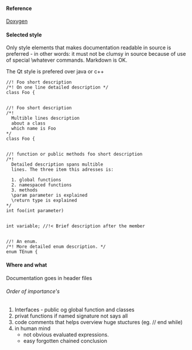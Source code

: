 #### Reference

[Doxygen](http://www.doxygen.nl/manual/)


#### Selected style

Only style elements that makes documentation readable in source is preferred - in other words: it must not be clumsy in source because of use of special \whatever commands. Markdown is OK.

The Qt style is prefered over java or c++


    //! Foo short description
    /*! On one line detailed description */
    class Foo {

    
    //! Foo short description  
    /*! 
      Multible lines description
      about a class
      which name is Foo
    */
    class Foo {

    
    //! function or public methods foo short description  
    /*!
      Detailed description spans multible 
      lines. The three item this adresses is:
      
      1. global functions
      2. namespaced functions
      3. methods
      \param parameter is explained
      \return type is explained
    */
    int foo(int parameter)


    int variable; //!< Brief description after the member 

    
    //! An enum.
    /*! More detailed enum description. */
    enum TEnum { 

    
#### Where and what
Documentation goes in header files

###### Order of importance's
1. Interfaces - public og global function and classes
2. privat functions if named signature not says all
3. code comments that helps overview huge stuctures (eg. // end while)
4. in human mind
    - not obvious evaluated expressions.
    - easy forgotten chained conclusion

